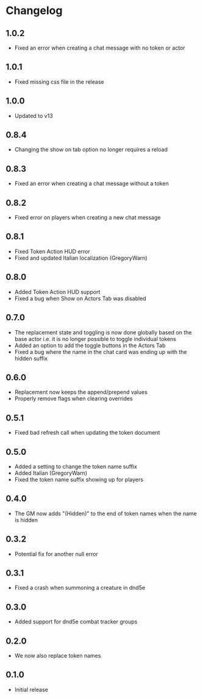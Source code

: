 # Changelog

## 1.0.2

* Fixed an error when creating a chat message with no token or actor

## 1.0.1

* Fixed missing css file in the release

## 1.0.0

* Updated to v13

## 0.8.4

* Changing the show on tab option no longer requires a reload

## 0.8.3

* Fixed an error when creating a chat message without a token

## 0.8.2

* Fixed error on players when creating a new chat message

## 0.8.1

* Fixed Token Action HUD error
* Fixed and updated Italian localization (GregoryWarn)

## 0.8.0

* Added Token Action HUD support
* Fixed a bug when Show on Actors Tab was disabled

## 0.7.0

* The replacement state and toggling is now done globally based on the base actor i.e. it is no longer possible to toggle individual tokens
* Added an option to add the toggle buttons in the Actors Tab
* Fixed a bug where the name in the chat card was ending up with the hidden suffix

## 0.6.0

* Replacement now keeps the append/prepend values
* Properly remove flags when clearing overrides

## 0.5.1

* Fixed bad refresh call when updating the token document

## 0.5.0

* Added a setting to change the token name suffix
* Added Italian (GregoryWarn)
* Fixed the token name suffix showing up for players

## 0.4.0

* The GM now adds "(Hidden)" to the end of token names when the name is hidden

## 0.3.2

* Potential fix for another null error

## 0.3.1

* Fixed a crash when summoning a creature in dnd5e

## 0.3.0

* Added support for dnd5e combat tracker groups

## 0.2.0

* We now also replace token names

## 0.1.0

* Initial release
